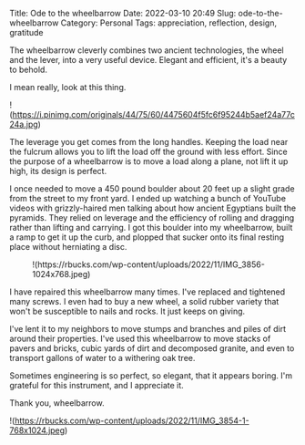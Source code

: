 Title: Ode to the wheelbarrow
Date: 2022-03-10 20:49
Slug: ode-to-the-wheelbarrow
Category: Personal
Tags: appreciation, reflection, design, gratitude

The wheelbarrow cleverly combines two ancient technologies, the wheel and the lever, into a very useful device. Elegant and efficient, it's a beauty to behold.

I mean really, look at this thing.

!(https://i.pinimg.com/originals/44/75/60/4475604f5fc6f95244b5aef24a77c24a.jpg)

The leverage you get comes from the long handles. Keeping the load near the fulcrum allows you to lift the load off the ground with less effort. Since the purpose of a wheelbarrow is to move a load along a plane, not lift it up high, its design is perfect. 

I once needed to move a 450 pound boulder about 20 feet up a slight grade from the street to my front yard. I ended up watching a bunch of YouTube videos with grizzly-haired men talking about how ancient Egyptians built the pyramids. They relied on leverage and the efficiency of rolling and dragging rather than lifting and carrying. I got this boulder into my wheelbarrow, built a ramp to get it up the curb, and plopped that sucker onto its final resting place without herniating a disc. 

<figure class="wp-block-image size-large">!(https://rbucks.com/wp-content/uploads/2022/11/IMG_3856-1024x768.jpeg)
</figure>

I have repaired this wheelbarrow many times. I've replaced and tightened many screws. I even had to buy a new wheel, a solid rubber variety that won't be susceptible to nails and rocks. It just keeps on giving.

I've lent it to my neighbors to move stumps and branches and piles of dirt around their properties. I've used this wheelbarrow to move stacks of pavers and bricks, cubic yards of dirt and decomposed granite, and even to transport gallons of water to a withering oak tree. 

Sometimes engineering is so perfect, so elegant, that it appears boring. I'm grateful for this instrument, and I appreciate it. 

Thank you, wheelbarrow.  

!(https://rbucks.com/wp-content/uploads/2022/11/IMG_3854-1-768x1024.jpeg)